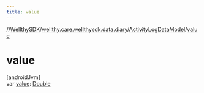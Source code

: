 ```yaml
---
title: value
---
```

//[WellthySDK](../../../index.html)/[wellthy.care.wellthysdk.data.diary](../index.html)/[ActivityLogDataModel](index.html)/[value](value.html)



# value



[androidJvm]\
var [value](value.html): [Double](https://kotlinlang.org/api/latest/jvm/stdlib/kotlin/-double/index.html)





